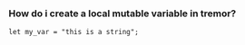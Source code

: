 

### How do i create a local mutable variable in tremor?

```
let my_var = "this is a string";
```

